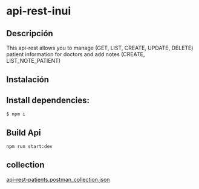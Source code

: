 # api-rest-inui

## Descripción

This api-rest allows you to manage (GET, LIST, CREATE, UPDATE, DELETE) patient information for doctors and add notes (CREATE, LIST_NOTE_PATIENT)

## Instalación

## Install dependencies:
``$ npm i ``

## Build Api
``npm run start:dev``

## collection 

[api-rest-patients.postman_collection.json](https://github.com/JhonyBurbano/api-rest-inui/files/15097132/api-rest-patients.postman_collection.json)
